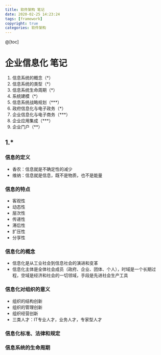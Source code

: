```yaml
---
title: 软件架构 笔记
date: 2020-02-25 14:23:24
tags: [framework]
copyright: true
categories: 软件架构
---
```


@[toc]

# 企业信息化 笔记

1. 信息系统的概念（*）
2. 信息系统的类型（*）
3. 信息系统生命周期（*）
4. 系统建模（*）
5. 信息系统战略规划（***）
6. 政府信息化与电子政务（*）
7. 企业信息化与电子商务（***）
8. 企业应用集成（***）
9. 企业门户（**）

## 1.* 

### 信息的定义

- 香农：信息就是不确定性的减少
- 维纳：信息就是信息，既不是物质，也不是能量

### 信息的特点

- 客观性
- 动态性
- 层次性
- 传递性
- 滞后性
- 扩压性
- 分享性

### 信息化的概念

- 信息化是从工业社会到信息社会的演进和变革
- 信息化主体是全体社会成员（政府、企业、团体、个人），时域是一个长期过程，空域是经济和社会的一切领域，手段是先进社会生产工具

### 信息化对组织的意义

- 组织的结构创新
- 组织的管理创新
- 组织经营创新
- 三类人才：IT专业人才，业务人才，专家型人才

### 信息化标准、法律和规定



### 信息系统的生命周期

